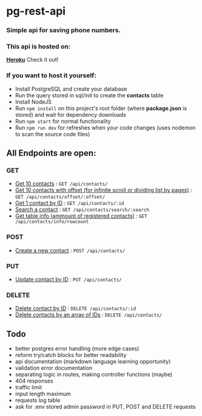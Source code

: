 # pg-rest-api

### Simple api for saving phone numbers.

### This api is hosted on:
[**Heroku**](https://pg-raw-api.herokuapp.com/api/contacts/) Check it out!

### If you want to host it yourself:
 * Install PostgreSQL and create your database
 * Run the query stored in sql/init to create the **contacts** table
 * Install NodeJS
 * Run `npm install` on this project's root folder (where **package.json** is stored) and wait for dependency downloads
 * Run `npm start` for normal functionality
 * Run `npm run dev` for refreshes when your code changes (uses nodemon to scan the source code files)
 
## All Endpoints are open:

### GET

 * [Get 10 contacts](docs/get.md) : `GET /api/contacts/`
 * [Get 10 contacts with offset (for infinite scroll or dividing list by pages)](docs/getoffset.md) : `GET /api/contacts/offset/:offset/`
 * [Get 1 contact by ID](docs/getid.md) : `GET /api/contacts/:id`
 * [Search a contact](docs/getsearch.md) : `GET /api/contacts/search/:search`
 * [Get table info (ammount of registered contacts)](docs/gettableinfo.md) : `GET /api/contacts/info/rowcount`

### POST

 * [Create a new contact](docs/create.md) : `POST /api/contacts/`

### PUT

 * [Update contact by ID](docs/update.md) : `PUT /api/contacts/`

### DELETE

 * [Delete contact by ID](docs/delete.md) : `DELETE /api/contacts/:id`
 * [Delete contacts by an array of IDs](docs/deletearray.md) : `DELETE /api/contacts/`

## Todo

- better postgres error handling (more edge cases)
- reform try/catch blocks for better readability
- api documentation (markdown language learning opportunity)
- validation error documentation
- separating logic in routes, making controller functions (maybe)
- 404 responses
- traffic limit
- input length maximum
- requests log table
- ask for .env stored admin password in PUT, POST and DELETE requests